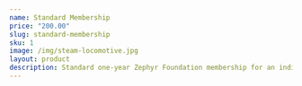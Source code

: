 ```yaml
---
name: Standard Membership
price: "200.00"
slug: standard-membership
sku: 1
image: /img/steam-locomotive.jpg
layout: product
description: Standard one-year Zephyr Foundation membership for an individual
---
```

